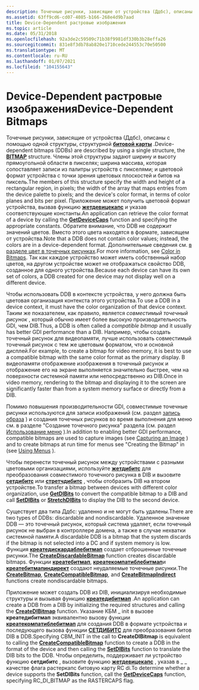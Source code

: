 ```yaml
---
description: Точечные рисунки, зависящие от устройства (Ддбс), описаны с помощью одной структуры, структурной БИТОВой карты.
ms.assetid: 63ff9cd6-cd07-4085-b166-268e4d9b7aad
title: Device-Dependent растровые изображения
ms.topic: article
ms.date: 05/31/2018
ms.openlocfilehash: 92a3de2c59509c71b38f9981df330b3b28effa26
ms.sourcegitcommit: 831e8f3db78ab820e1710cede244553c70e50500
ms.translationtype: MT
ms.contentlocale: ru-RU
ms.lasthandoff: 01/07/2021
ms.locfileid: "104155643"
---
```

# <a name="device-dependent-bitmaps"></a><span data-ttu-id="cdafd-103">Device-Dependent растровые изображения</span><span class="sxs-lookup"><span data-stu-id="cdafd-103">Device-Dependent Bitmaps</span></span>

<span data-ttu-id="cdafd-104">Точечные рисунки, зависящие от устройства (Ддбс), описаны с помощью одной структуры, структурной [**битовой карты**](/windows/win32/api/wingdi/ns-wingdi-bitmap) .</span><span class="sxs-lookup"><span data-stu-id="cdafd-104">Device-dependent bitmaps (DDBs) are described by using a single structure, the [**BITMAP**](/windows/win32/api/wingdi/ns-wingdi-bitmap) structure.</span></span> <span data-ttu-id="cdafd-105">Члены этой структуры задают ширину и высоту прямоугольной области в пикселях; ширина массива, которая сопоставляет записи из палитры устройств с пикселями; и цветовой формат устройства с точки зрения цветовых плоскостей и битов на пиксель.</span><span class="sxs-lookup"><span data-stu-id="cdafd-105">The members of this structure specify the width and height of a rectangular region, in pixels; the width of the array that maps entries from the device palette to pixels; and the device's color format, in terms of color planes and bits per pixel.</span></span> <span data-ttu-id="cdafd-106">Приложение может получить цветовой формат устройства, вызвав функцию [**жетдевицекапс**](/windows/desktop/api/Wingdi/nf-wingdi-getdevicecaps) и указав соответствующие константы.</span><span class="sxs-lookup"><span data-stu-id="cdafd-106">An application can retrieve the color format of a device by calling the [**GetDeviceCaps**](/windows/desktop/api/Wingdi/nf-wingdi-getdevicecaps) function and specifying the appropriate constants.</span></span> <span data-ttu-id="cdafd-107">Обратите внимание, что DDB не содержит значений цветов. Вместо этого цвета находятся в формате, зависящем от устройства.</span><span class="sxs-lookup"><span data-stu-id="cdafd-107">Note that a DDB does not contain color values; instead, the colors are in a device-dependent format.</span></span> <span data-ttu-id="cdafd-108">Дополнительные сведения см. [в разделе цвет в точечных рисунках](color-in-bitmaps.md).</span><span class="sxs-lookup"><span data-stu-id="cdafd-108">For more information, see [Color in Bitmaps](color-in-bitmaps.md).</span></span> <span data-ttu-id="cdafd-109">Так как каждое устройство может иметь собственный набор цветов, на другом устройстве может не отображаться свойство DDB, созданное для одного устройства.</span><span class="sxs-lookup"><span data-stu-id="cdafd-109">Because each device can have its own set of colors, a DDB created for one device may not display well on a different device.</span></span>

<span data-ttu-id="cdafd-110">Чтобы использовать DDB в контексте устройства, у него должна быть цветовая организация контекста этого устройства.</span><span class="sxs-lookup"><span data-stu-id="cdafd-110">To use a DDB in a device context, it must have the color organization of that device context.</span></span> <span data-ttu-id="cdafd-111">Таким же показателем, как правило, является *совместимый точечный рисунок* , который обычно имеет более высокую производительность GDI, чем DIB.</span><span class="sxs-lookup"><span data-stu-id="cdafd-111">Thus, a DDB is often called a *compatible bitmap* and it usually has better GDI performance than a DIB.</span></span> <span data-ttu-id="cdafd-112">Например, чтобы создать точечный рисунок для видеопамяти, лучше использовать совместимый точечный рисунок с тем же цветовым форматом, что и основной дисплей.</span><span class="sxs-lookup"><span data-stu-id="cdafd-112">For example, to create a bitmap for video memory, it is best to use a compatible bitmap with the same color format as the primary display.</span></span> <span data-ttu-id="cdafd-113">В видеопамяти отображение изображения в точечный рисунок и отображение его на экране выполняется значительно быстрее, чем на поверхности системной памяти или непосредственно из DIB.</span><span class="sxs-lookup"><span data-stu-id="cdafd-113">Once in video memory, rendering to the bitmap and displaying it to the screen are significantly faster than from a system memory surface or directly from a DIB.</span></span>

<span data-ttu-id="cdafd-114">Помимо повышения производительности GDI, совместимые точечные рисунки используются для записи изображений (см. раздел [запись образа](capturing-an-image.md) ) и создания точечных рисунков во время выполнения для меню см. в разделе "Создание точечного рисунка" раздела (см. раздел [Использование меню](../menurc/using-menus.md) ).</span><span class="sxs-lookup"><span data-stu-id="cdafd-114">In addition to enabling better GDI performance, compatible bitmaps are used to capture images (see [Capturing an Image](capturing-an-image.md) ) and to create bitmaps at run time for menus see "Creating the Bitmap" in (see [Using Menus](../menurc/using-menus.md) ).</span></span>

<span data-ttu-id="cdafd-115">Чтобы перенести точечный рисунок между устройствами с разными цветовыми организациями, используйте [**жетдибитс**](/windows/desktop/api/Wingdi/nf-wingdi-getdibits) для преобразования совместимого точечного рисунка в DIB и вызовите [**сетдибитс**](/windows/desktop/api/Wingdi/nf-wingdi-setdibits) или [**стретчдибитс**](/windows/desktop/api/Wingdi/nf-wingdi-stretchdibits) , чтобы отобразить DIB на втором устройстве.</span><span class="sxs-lookup"><span data-stu-id="cdafd-115">To transfer a bitmap between devices with different color organization, use [**GetDIBits**](/windows/desktop/api/Wingdi/nf-wingdi-getdibits) to convert the compatible bitmap to a DIB and call [**SetDIBits**](/windows/desktop/api/Wingdi/nf-wingdi-setdibits) or [**StretchDIBits**](/windows/desktop/api/Wingdi/nf-wingdi-stretchdibits) to display the DIB to the second device.</span></span>

<span data-ttu-id="cdafd-116">Существует два типа Ддбс: удаленно и не могут быть удалены.</span><span class="sxs-lookup"><span data-stu-id="cdafd-116">There are two types of DDBs: discardable and nondiscardable.</span></span> <span data-ttu-id="cdafd-117">Удаленное значение DDB — это точечный рисунок, который система удаляет, если точечный рисунок не выбран в контроллере домена, а также в случае нехватки системной памяти.</span><span class="sxs-lookup"><span data-stu-id="cdafd-117">A discardable DDB is a bitmap that the system discards if the bitmap is not selected into a DC and if system memory is low.</span></span> <span data-ttu-id="cdafd-118">Функция [**креатедискардаблебитмап**](/windows/desktop/api/Wingdi/nf-wingdi-creatediscardablebitmap) создает отброшенные точечные рисунки.</span><span class="sxs-lookup"><span data-stu-id="cdafd-118">The [**CreateDiscardableBitmap**](/windows/desktop/api/Wingdi/nf-wingdi-creatediscardablebitmap) function creates discardable bitmaps.</span></span> <span data-ttu-id="cdafd-119">Функции [**креатебитмап**](/windows/desktop/api/Wingdi/nf-wingdi-createbitmap), [**креатекомпатиблебитмап**](/windows/desktop/api/Wingdi/nf-wingdi-createcompatiblebitmap)и [**креатебитмапиндирект**](/windows/desktop/api/Wingdi/nf-wingdi-createbitmapindirect) создают неудаляемые точечные рисунки.</span><span class="sxs-lookup"><span data-stu-id="cdafd-119">The [**CreateBitmap**](/windows/desktop/api/Wingdi/nf-wingdi-createbitmap), [**CreateCompatibleBitmap**](/windows/desktop/api/Wingdi/nf-wingdi-createcompatiblebitmap), and [**CreateBitmapIndirect**](/windows/desktop/api/Wingdi/nf-wingdi-createbitmapindirect) functions create nondiscardable bitmaps.</span></span>

<span data-ttu-id="cdafd-120">Приложение может создать DDB из DIB, инициализируя необходимые структуры и вызывая функцию [**креатедибитмап**](/windows/desktop/api/Wingdi/nf-wingdi-createdibitmap) .</span><span class="sxs-lookup"><span data-stu-id="cdafd-120">An application can create a DDB from a DIB by initializing the required structures and calling the [**CreateDIBitmap**](/windows/desktop/api/Wingdi/nf-wingdi-createdibitmap) function.</span></span> <span data-ttu-id="cdafd-121">Указание КБМ \_ init в вызове **креатедибитмап** эквивалентно вызову функции [**креатекомпатиблебитмап**](/windows/desktop/api/Wingdi/nf-wingdi-createcompatiblebitmap) для создания DDB в формате устройства и последующего вызова функции [**СЕТДИБИТС**](/windows/desktop/api/Wingdi/nf-wingdi-setdibits) для преобразования битов DIB в DDB.</span><span class="sxs-lookup"><span data-stu-id="cdafd-121">Specifying CBM\_INIT in the call to **CreateDIBitmap** is equivalent to calling the [**CreateCompatibleBitmap**](/windows/desktop/api/Wingdi/nf-wingdi-createcompatiblebitmap) function to create a DDB in the format of the device and then calling the [**SetDIBits**](/windows/desktop/api/Wingdi/nf-wingdi-setdibits) function to translate the DIB bits to the DDB.</span></span> <span data-ttu-id="cdafd-122">Чтобы определить, поддерживает ли устройство функцию **сетдибитс** , вызовите функцию [**жетдевицекапс**](/windows/desktop/api/Wingdi/nf-wingdi-getdevicecaps) , указав в \_ \_ качестве флага растеркапс битовую карту RC di.</span><span class="sxs-lookup"><span data-stu-id="cdafd-122">To determine whether a device supports the **SetDIBits** function, call the [**GetDeviceCaps**](/windows/desktop/api/Wingdi/nf-wingdi-getdevicecaps) function, specifying RC\_DI\_BITMAP as the RASTERCAPS flag.</span></span>

 

 
